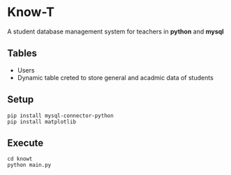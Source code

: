 # Know-T
A student database management system for teachers in **python** and **mysql**


## Tables 
- Users
- Dynamic table creted to store general and acadmic data of students

## Setup
```
pip install mysql-connector-python
pip install matplotlib
```
## Execute
```
cd knowt
python main.py
```

